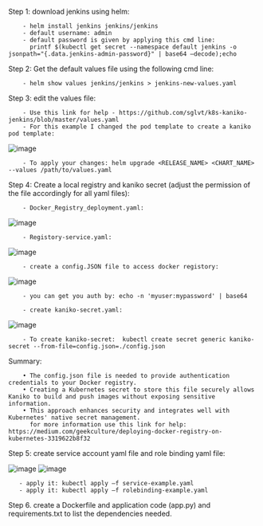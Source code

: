   Step 1: download jenkins using helm:
          
        - helm install jenkins jenkins/jenkins
        - default username: admin 
        - default password is given by applying this cmd line: 
          printf $(kubectl get secret --namespace default jenkins -o jsonpath="{.data.jenkins-admin-password}" | base64 –decode);echo

  Step 2: Get the default values file using the following cmd line:
  
        - helm show values jenkins/jenkins > jenkins-new-values.yaml
    
  Step 3: edit the values file:
  
        - Use this link for help - https://github.com/sglvt/k8s-kaniko-jenkins/blob/master/values.yaml
        - For this example I changed the pod template to create a kaniko pod template:
  ![image](https://github.com/user-attachments/assets/f8b7f92f-6814-4e75-acc3-90a313d36c9e)

        - To apply your changes: helm upgrade <RELEASE_NAME> <CHART_NAME> --values /path/to/values.yaml





  Step 4: Create a local registry and kaniko secret (adjust the permission of the file accordingly for all yaml files):

        - Docker_Registry_deployment.yaml:
   ![image](https://github.com/user-attachments/assets/21131207-5d95-4582-b459-b67baef4f5f3)


        - Registory-service.yaml:
   ![image](https://github.com/user-attachments/assets/f78c7876-3047-4987-99b0-97fbdc97e876)


        - create a config.JSON file to access docker registory:
   ![image](https://github.com/user-attachments/assets/806e878b-bff5-43b4-a5b4-c5205ab028af)
       
        - you can get you auth by: echo -n 'myuser:mypassword' | base64  
      
        - create kaniko-secret.yaml:
   ![image](https://github.com/user-attachments/assets/e6d1a541-46cd-4b31-a44b-b0073679096e)

        - To create kaniko-secret:  kubectl create secret generic kaniko-secret --from-file=config.json=./config.json

  Summary:

        • The config.json file is needed to provide authentication credentials to your Docker registry.
        • Creating a Kubernetes secret to store this file securely allows Kaniko to build and push images without exposing sensitive information.
        • This approach enhances security and integrates well with Kubernetes' native secret management.
          for more information use this link for help: https://medium.com/geekculture/deploying-docker-registry-on-kubernetes-3319622b8f32



  Step 5: create service account yaml file and role binding yaml file:

   ![image](https://github.com/user-attachments/assets/2ae7b64a-26ef-4dde-9730-344e716a4c62)
   ![image](https://github.com/user-attachments/assets/28fe40db-9e55-4b92-8dd7-2b104d5f6f8a)
   
       - apply it: kubectl apply –f service-example.yaml
       - apply it: kubectl apply –f rolebinding-example.yaml
       
  Step  6. create a Dockerfile and application code (app.py) and requirements.txt to list the dependencies needed.



